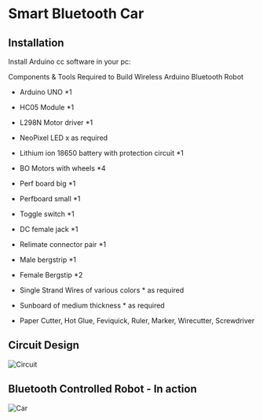 # Smart Bluetooth Car

## Installation

Install Arduino cc software in your pc: 



Components & Tools Required to Build Wireless Arduino Bluetooth Robot

* Arduino UNO *1

* HC05 Module *1

* L298N Motor driver *1

* NeoPixel LED x as required

* Lithium ion 18650 battery with protection circuit *1

* BO Motors with wheels  *4

* Perf board big *1

* Perfboard small *1

* Toggle switch *1

* DC female jack *1

* Relimate connector pair *1

* Male bergstrip *1

* Female Bergstip *2

* Single Strand Wires of various colors * as required

* Sunboard of medium thickness * as required

* Paper Cutter, Hot Glue, Feviquick, Ruler, Marker, Wirecutter, Screwdriver
## Circuit Design



![Circuit](https://hackster.imgix.net/uploads/attachments/626873/pic_g762ytLenJ.PNG)



## Bluetooth Controlled Robot - In action

![Car](https://circuitbest.com/wp-content/uploads/2020/07/Arduino-Bluetooth-Car-with-L293D.jpg)
